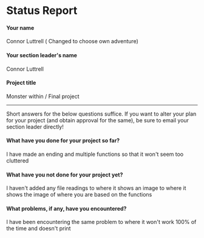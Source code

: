 # Status Report

#### Your name

Connor Luttrell ( Changed to choose own adventure)

#### Your section leader's name

Connor Luttrell 

#### Project title

Monster within / Final project 

***

Short answers for the below questions suffice. If you want to alter your plan for your project (and obtain approval for the same), be sure to email your section leader directly!

#### What have you done for your project so far?

I have made an ending and multiple functions so that it won't seem too cluttered 

#### What have you not done for your project yet?

I haven't added any file readings to where it shows an image to where it shows the image of where you are based on the functions 

#### What problems, if any, have you encountered?

I have been encountering the same problem to where it won't work 100% of the time and doesn't print 
